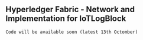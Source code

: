## Hyperledger Fabric - Network and Implementation for IoTLogBlock

	Code will be available soon (latest 13th Octomber)
